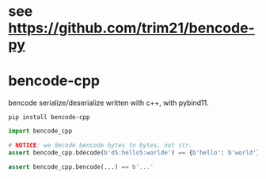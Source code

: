 # see https://github.com/trim21/bencode-py 

# bencode-cpp

bencode serialize/deserialize written with c++, with pybind11.

```shell
pip install bencode-cpp
```

```python
import bencode_cpp

# NOTICE: we decode bencode bytes to bytes, not str.
assert bencode_cpp.bdecode(b'd5:hello5:worlde') == {b'hello': b'world'}

assert bencode_cpp.bencode(...) == b'...'
```
